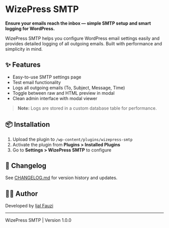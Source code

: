# WizePress SMTP

**Ensure your emails reach the inbox — simple SMTP setup and smart logging for WordPress.**

WizePress SMTP helps you configure WordPress email settings easily and provides detailed logging of all outgoing emails. Built with performance and simplicity in mind.

## ✨ Features

- Easy-to-use SMTP settings page
- Test email functionality
- Logs all outgoing emails (To, Subject, Message, Time)
- Toggle between raw and HTML preview in modal
- Clean admin interface with modal viewer

> **Note:** Logs are stored in a custom database table for performance.

## 📦 Installation

1. Upload the plugin to `/wp-content/plugins/wizepress-smtp`
2. Activate the plugin from **Plugins > Installed Plugins**
3. Go to **Settings > WizePress SMTP** to configure

## 📄 Changelog

See [CHANGELOG.md](./CHANGELOG.md) for version history and updates.

## 🧑‍💻 Author

Developed by [Ijal Fauzi](https://github.com/ijalfauzi)

---

WizePress SMTP | Version 1.0.0
